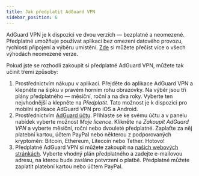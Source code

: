 ```yaml
---
title: Jak předplatit AdGuard VPN
sidebar_position: 6
---
```


AdGuard VPN je k dispozici ve dvou verzích — bezplatné a neomezené. Předplatné umožňuje používat aplikaci bez omezení datového provozu, rychlosti připojení a výběru umístění. [Zde](/general/free-vs-unlimited) si můžete přečíst více o všech výhodách neomezené verze.

Pokud jste se rozhodli zakoupit si předplatné AdGuard VPN, můžete tak učinit třemi způsoby:

1. Prostřednictvím nákupu v aplikaci. Přejděte do aplikace AdGuard VPN a klepněte na šipku v pravém horním rohu obrazovky. Na výběr jsou tři plány předplatného — měsíční, roční a na dva roky. Vyberte ten nejvhodnější a klepněte na *Předplatit*. Tato možnost je k dispozici pro mobilní aplikace AdGuard VPN pro iOS a Android.
2. Prostřednictvím [AdGuard účtu](https://my.adguard.com/). Přihlaste se ke svému účtu a v panelu nabídek vyberte možnost *Moje licence*. Klikněte na *Zakoupit AdGuard VPN* a vyberte měsíční, roční nebo dvouleté předplatné. Zaplaťte za něj platební kartou, účtem PayPal nebo některou z podporovaných kryptoměn: Bitcoin, Ethereum, Litecoin nebo Tether. Hotovo!
3. Předplatné AdGuard VPN si můžete zakoupit na [našich webových stránkách](https://adguard-vpn.com/license.html). Vyberte vhodný plán předplatného a zadejte e-mailovou adresu, na kterou bude zasláno potvrzení o platbě. Předplatné můžete zaplatit platební kartou nebo účtem PayPal.
